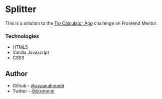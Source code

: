 # Splitter

This is a solution to the [Tip Calculator App](https://www.frontendmentor.io/challenges/tip-calculator-app-ugJNGbJUX) challenge on Frontend Mentor.

### Technologies

- HTML5
- Vanilla Javascript
- CSS3

## Author

- Github - [@ayaanahmedd](https://github.com/ayaanahmedd)
- Twitter - [@lxxnnnnn](https://twitter.com/lxxnnnnn)

